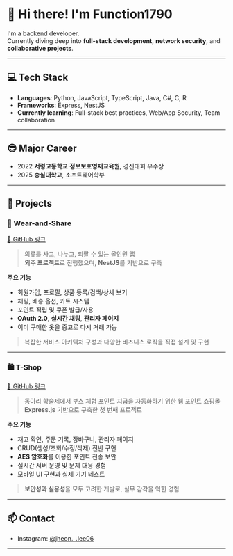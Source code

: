 # 👋 Hi there! I'm Function1790

I'm a backend developer.  
Currently diving deep into **full-stack development**, **network security**, and **collaborative projects**.

---

## 💻 Tech Stack

- **Languages**: Python, JavaScript, TypeScript, Java, C#, C, R  
- **Frameworks**: Express, NestJS  
- **Currently learning**: Full-stack best practices, Web/App Security, Team collaboration

---

## 😎 Major Career
- 2022
  **서령고등학교**
  **정보보호영재교육원**, 경진대회 우수상
- 2025
  **숭실대학교**, 소프트웨어학부

---

## 🚀 Projects

### 🧥 Wear-and-Share  
[🔗 GitHub 링크](https://github.com/Function1790/Wear-and-Share)

> 의류를 사고, 나누고, 되팔 수 있는 올인원 앱  
> **외주 프로젝트**로 진행했으며, **NestJS**를 기반으로 구축

**주요 기능**
- 회원가입, 프로필, 상품 등록/검색/상세 보기
- 채팅, 배송 옵션, 카트 시스템
- 포인트 적립 및 쿠폰 발급/사용
- **OAuth 2.0**, **실시간 채팅**, **관리자 페이지**
- 이미 구매한 옷을 중고로 다시 거래 가능

> 복잡한 서비스 아키텍처 구성과 다양한 비즈니스 로직을 직접 설계 및 구현

---

### 🛍️ T-Shop  
[🔗 GitHub 링크](https://github.com/Function1790/T-Shop)

> 동아리 학술제에서 부스 체험 포인트 지급을 자동화하기 위한 웹 포인트 쇼핑몰  
> **Express.js** 기반으로 구축한 첫 번째 프로젝트

**주요 기능**
- 재고 확인, 주문 기록, 장바구니, 관리자 페이지
- CRUD(생성/조회/수정/삭제) 전반 구현
- **AES 암호화**를 이용한 포인트 전송 보안
- 실시간 서버 운영 및 문제 대응 경험
- 모바일 UI 구현과 실제 기기 테스트

> **보안성과 실용성**을 모두 고려한 개발로, 실무 감각을 익힌 경험

---

## 📫 Contact

- Instagram: [@jheon._.lee06](https://instagram.com/jheon._.lee06)

---
